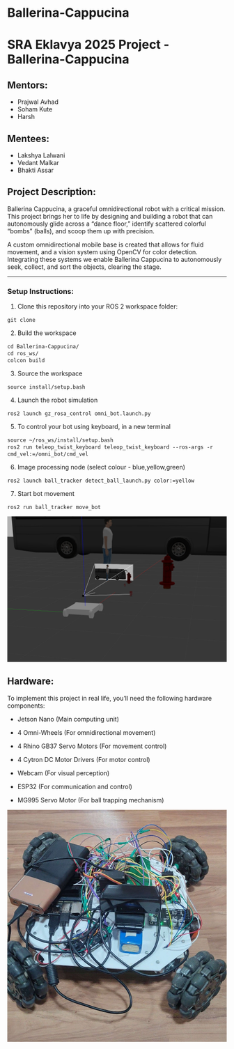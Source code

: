 # Ballerina-Cappucina

# SRA Eklavya 2025 Project - Ballerina-Cappucina

## Mentors:
- Prajwal Avhad
- Soham Kute
- Harsh

## Mentees:
- Lakshya Lalwani
- Vedant Malkar
- Bhakti Assar

## Project Description:

Ballerina Cappucina, a graceful omnidirectional robot with a critical mission. This project brings her to life by designing and building a robot that can autonomously glide across a “dance floor,” identify scattered colorful “bombs” (balls), and scoop them up with precision.

A custom omnidirectional mobile base is created that allows for fluid movement, and a vision system using OpenCV for color detection. Integrating these systems we enable Ballerina Cappucina to autonomously seek, collect, and sort the objects, clearing the stage.




---
### Setup Instructions:
1. Clone this repository into your ROS 2 workspace folder:
```
git clone 
```
2. Build the workspace
```
cd Ballerina-Cappucina/
cd ros_ws/
colcon build
```
3. Source the workspace
```
source install/setup.bash
```
4. Launch the robot simulation
```
ros2 launch gz_rosa_control omni_bot.launch.py
```
5. To control your bot using keyboard, in a new terminal
```
source ~/ros_ws/install/setup.bash
ros2 run teleop_twist_keyboard teleop_twist_keyboard --ros-args -r cmd_vel:=/omni_bot/cmd_vel
```
6. Image processing node (select colour - blue,yellow,green)
```
ros2 launch ball_tracker detect_ball_launch.py color:=yellow
```
7. Start bot movement
```
ros2 run ball_tracker move_bot
```
![Robot Image](media/simulation_gazebo.png)


## Hardware:

To implement this project in real life, you’ll need the following hardware components:

- Jetson Nano (Main computing unit)

- 4 Omni-Wheels (For omnidirectional movement)

- 4 Rhino GB37 Servo Motors (For movement control)

- 4 Cytron DC Motor Drivers (For motor control)

- Webcam (For visual perception)

- ESP32 (For communication and control)

- MG995 Servo Motor (For ball trapping mechanism)

![Robot Image](media/Ballerina_front_view.jpeg)
